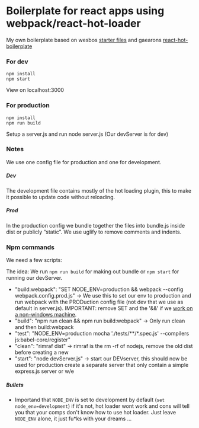 Boilerplate for react apps using webpack/react-hot-loader
=================================================================

My own boilerplate based on wesbos [starter files](https://github.com/wesbos/Learn-Redux-Starter-Files/tree/master/learn-redux) and gaearons [react-hot-boilerplate](https://github.com/gaearon/react-hot-boilerplate/blob/master/README.md)
### For dev
 ```
 npm install
 npm start
 ```
 View on localhost:3000

### For production
 ```
 npm install
 npm run build
```
Setup a server.js and run node server.js (Our devServer is for dev)

### Notes

We use one config file for production and one for development. 

##### Dev
The development file contains mostly of the hot loading plugin, this to make it possible to update code without reloading.
##### Prod
In the production config we bundle together the files into bundle.js inside dist or publicly “static”. We use uglify to remove comments and indents.

### Npm commands
We need a few scripts:

The idea:
We run `npm run build` for making out bundle 
or `npm start` for running our devServer.
 
* "build:webpack": "SET NODE_ENV=production && webpack --config webpack.config.prod.js" →  We use this to set our env to production and run webpack with the PRODuction config file (not dev that we use as default in server.js). IMPORTANT: remove SET and the '&&' if we [work on a non-windows machine](http://stackoverflow.com/questions/11928013/node-env-is-not-recognized-as-an-internal-or-external-command-operable-comman). 
* "build": "npm run clean && npm run build:webpack" → Only run clean and then build:webpack
* "test": "NODE_ENV=production mocha './tests/**/*.spec.js' --compilers js:babel-core/register" 
* "clean": "rimraf dist" → rimraf is the rm -rf of nodejs, remove the old dist before creating a new
* "start": "node devServer.js" → start our DEVserver, this should now be used for production create a separate server that only contain a simple express.js server or w/e

##### Bullets
* Importand that `NODE_ENV` is set to development by default (`set node_env=development`) if it's not, hot loader wont work and cons will tell you that your comps don't know how to use hot loader. Just leave `NODE_ENV` alone, it just fu*ks with your dreams ... 